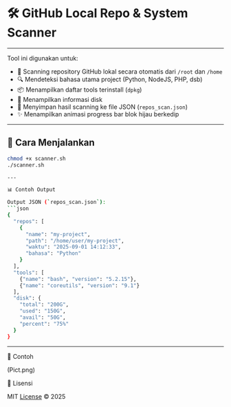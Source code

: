 # 🛠️ GitHub Local Repo & System Scanner

---

Tool ini digunakan untuk:
- 📂 Scanning repository GitHub lokal secara otomatis dari `/root` dan `/home`
- 🔍 Mendeteksi bahasa utama project (Python, NodeJS, PHP, dsb)
- 📦 Menampilkan daftar tools terinstall (`dpkg`)
- 💾 Menampilkan informasi disk
- 📑 Menyimpan hasil scanning ke file JSON (`repos_scan.json`)
- ✨ Menampilkan animasi progress bar blok hijau berkedip

---

## 🚀 Cara Menjalankan

```bash
chmod +x scanner.sh
./scanner.sh

---

📊 Contoh Output

Output JSON (`repos_scan.json`):
```json
{
  "repos": [
    {
      "name": "my-project",
      "path": "/home/user/my-project",
      "waktu": "2025-09-01 14:12:33",
      "bahasa": "Python"
    }
  ],
  "tools": [
    {"name": "bash", "version": "5.2.15"},
    {"name": "coreutils", "version": "9.1"}
  ],
  "disk": {
    "total": "200G",
    "used": "150G",
    "avail": "50G",
    "percent": "75%"
  }
}

```
---

📸 Contoh

(Pict.png)

📜 Lisensi

MIT [License](https://github.com/x866bash/CekLokal?tab=MIT-1-ov-file) © 2025
